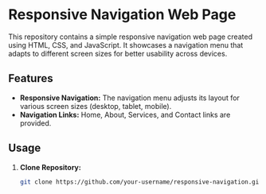 # Responsive Navigation Web Page

This repository contains a simple responsive navigation web page created using HTML, CSS, and JavaScript. It showcases a navigation menu that adapts to different screen sizes for better usability across devices.

## Features

- **Responsive Navigation:** The navigation menu adjusts its layout for various screen sizes (desktop, tablet, mobile).
- **Navigation Links:** Home, About, Services, and Contact links are provided.

## Usage

1. **Clone Repository:**
   ```bash
   git clone https://github.com/your-username/responsive-navigation.git
